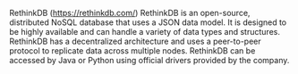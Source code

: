 RethinkDB (https://rethinkdb.com/)
RethinkDB is an open-source, distributed NoSQL database that uses a JSON data model. It is designed to be highly available and can handle a variety of data types and structures. RethinkDB has a decentralized architecture and uses a peer-to-peer protocol to replicate data across multiple nodes. RethinkDB can be accessed by Java or Python using official drivers provided by the company.
